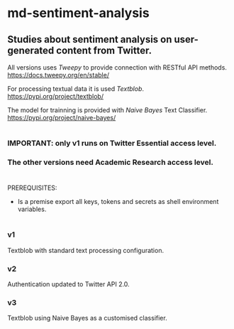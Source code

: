 # md-sentiment-analysis
## Studies about sentiment analysis on user-generated content from Twitter.

All versions uses _Tweepy_ to provide connection with RESTful API methods.\
https://docs.tweepy.org/en/stable/

For processing textual data it is used _Textblob_.\
https://pypi.org/project/textblob/

The model for trainning is provided with _Naive Bayes_ Text Classifier.\
https://pypi.org/project/naive-bayes/

#
### IMPORTANT: only v1 runs on Twitter **Essential** access level.
### The other versions need **Academic Research** access level.

#
PREREQUISITES:
- Is a premise export all keys, tokens and secrets as shell environment variables.

#
### v1
Textblob with standard text processing configuration.
### v2
Authentication updated to Twitter API 2.0.
### v3
Textblob using Naive Bayes as a customised classifier.
